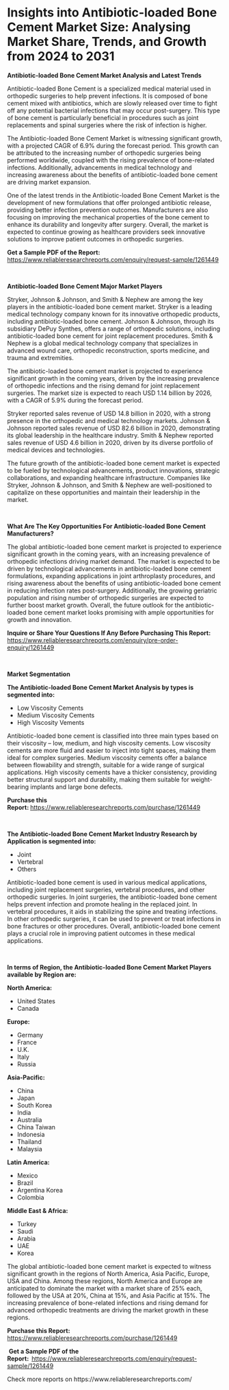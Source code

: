 <p><h1>Insights into Antibiotic-loaded Bone Cement Market Size: Analysing Market Share, Trends, and Growth from 2024 to 2031</h1></p><p><strong>Antibiotic-loaded Bone Cement Market Analysis and Latest Trends</strong></p>
<p><p>Antibiotic-loaded Bone Cement is a specialized medical material used in orthopedic surgeries to help prevent infections. It is composed of bone cement mixed with antibiotics, which are slowly released over time to fight off any potential bacterial infections that may occur post-surgery. This type of bone cement is particularly beneficial in procedures such as joint replacements and spinal surgeries where the risk of infection is higher.</p><p>The Antibiotic-loaded Bone Cement Market is witnessing significant growth, with a projected CAGR of 6.9% during the forecast period. This growth can be attributed to the increasing number of orthopedic surgeries being performed worldwide, coupled with the rising prevalence of bone-related infections. Additionally, advancements in medical technology and increasing awareness about the benefits of antibiotic-loaded bone cement are driving market expansion.</p><p>One of the latest trends in the Antibiotic-loaded Bone Cement Market is the development of new formulations that offer prolonged antibiotic release, providing better infection prevention outcomes. Manufacturers are also focusing on improving the mechanical properties of the bone cement to enhance its durability and longevity after surgery. Overall, the market is expected to continue growing as healthcare providers seek innovative solutions to improve patient outcomes in orthopedic surgeries.</p></p>
<p><strong>Get a Sample PDF of the Report:&nbsp;</strong> <a href="https://www.reliableresearchreports.com/enquiry/request-sample/1261449">https://www.reliableresearchreports.com/enquiry/request-sample/1261449</a></p>
<p>&nbsp;</p>
<p><strong>Antibiotic-loaded Bone Cement Major Market Players</strong></p>
<p><p>Stryker, Johnson & Johnson, and Smith & Nephew are among the key players in the antibiotic-loaded bone cement market. Stryker is a leading medical technology company known for its innovative orthopedic products, including antibiotic-loaded bone cement. Johnson & Johnson, through its subsidiary DePuy Synthes, offers a range of orthopedic solutions, including antibiotic-loaded bone cement for joint replacement procedures. Smith & Nephew is a global medical technology company that specializes in advanced wound care, orthopedic reconstruction, sports medicine, and trauma and extremities.</p><p>The antibiotic-loaded bone cement market is projected to experience significant growth in the coming years, driven by the increasing prevalence of orthopedic infections and the rising demand for joint replacement surgeries. The market size is expected to reach USD 1.14 billion by 2026, with a CAGR of 5.9% during the forecast period.</p><p>Stryker reported sales revenue of USD 14.8 billion in 2020, with a strong presence in the orthopedic and medical technology markets. Johnson & Johnson reported sales revenue of USD 82.6 billion in 2020, demonstrating its global leadership in the healthcare industry. Smith & Nephew reported sales revenue of USD 4.6 billion in 2020, driven by its diverse portfolio of medical devices and technologies.</p><p>The future growth of the antibiotic-loaded bone cement market is expected to be fueled by technological advancements, product innovations, strategic collaborations, and expanding healthcare infrastructure. Companies like Stryker, Johnson & Johnson, and Smith & Nephew are well-positioned to capitalize on these opportunities and maintain their leadership in the market.</p></p>
<p>&nbsp;</p>
<p><strong>What Are The Key Opportunities For Antibiotic-loaded Bone Cement Manufacturers?</strong></p>
<p><p>The global antibiotic-loaded bone cement market is projected to experience significant growth in the coming years, with an increasing prevalence of orthopedic infections driving market demand. The market is expected to be driven by technological advancements in antibiotic-loaded bone cement formulations, expanding applications in joint arthroplasty procedures, and rising awareness about the benefits of using antibiotic-loaded bone cement in reducing infection rates post-surgery. Additionally, the growing geriatric population and rising number of orthopedic surgeries are expected to further boost market growth. Overall, the future outlook for the antibiotic-loaded bone cement market looks promising with ample opportunities for growth and innovation.</p></p>
<p><strong>Inquire or Share Your Questions If Any Before Purchasing This Report:</strong> <a href="https://www.reliableresearchreports.com/enquiry/pre-order-enquiry/1261449">https://www.reliableresearchreports.com/enquiry/pre-order-enquiry/1261449</a></p>
<p>&nbsp;</p>
<p><strong>Market Segmentation</strong></p>
<p><strong>The Antibiotic-loaded Bone Cement Market Analysis by types is segmented into:</strong></p>
<p><ul><li>Low Viscosity Cements</li><li>Medium Viscosity Cements</li><li>High Viscosity Vements</li></ul></p>
<p><p>Antibiotic-loaded bone cement is classified into three main types based on their viscosity – low, medium, and high viscosity cements. Low viscosity cements are more fluid and easier to inject into tight spaces, making them ideal for complex surgeries. Medium viscosity cements offer a balance between flowability and strength, suitable for a wide range of surgical applications. High viscosity cements have a thicker consistency, providing better structural support and durability, making them suitable for weight-bearing implants and large bone defects.</p></p>
<p><strong>Purchase this Report:&nbsp;</strong><a href="https://www.reliableresearchreports.com/purchase/1261449">https://www.reliableresearchreports.com/purchase/1261449</a></p>
<p>&nbsp;</p>
<p><strong>The Antibiotic-loaded Bone Cement Market Industry Research by Application is segmented into:</strong></p>
<p><ul><li>Joint</li><li>Vertebral</li><li>Others</li></ul></p>
<p><p>Antibiotic-loaded bone cement is used in various medical applications, including joint replacement surgeries, vertebral procedures, and other orthopedic surgeries. In joint surgeries, the antibiotic-loaded bone cement helps prevent infection and promote healing in the replaced joint. In vertebral procedures, it aids in stabilizing the spine and treating infections. In other orthopedic surgeries, it can be used to prevent or treat infections in bone fractures or other procedures. Overall, antibiotic-loaded bone cement plays a crucial role in improving patient outcomes in these medical applications.</p></p>
<p>&nbsp;</p>
<p><strong>In terms of Region, the Antibiotic-loaded Bone Cement Market Players available by Region are:</strong></p>
<p>
    <p> <strong> North America: </strong>
        <ul>
            <li>United States</li>
            <li>Canada</li>
        </ul>
        </p> 
    <p> <strong> Europe: </strong>
        <ul>
            <li>Germany</li>
            <li>France</li>
            <li>U.K.</li>
            <li>Italy</li>
            <li>Russia</li>
        </ul>
        </p> 
    <p> <strong> Asia-Pacific: </strong>
        <ul>
            <li>China</li>
            <li>Japan</li>
            <li>South Korea</li>
            <li>India</li>
            <li>Australia</li>
            <li>China Taiwan</li>
            <li>Indonesia</li>
            <li>Thailand</li>
            <li>Malaysia</li>
        </ul>
        </p> 
    <p> <strong> Latin America: </strong>
        <ul>
            <li>Mexico</li>
            <li>Brazil</li>
            <li>Argentina Korea</li>
            <li>Colombia</li>
        </ul>
        </p> 
    <p> <strong> Middle East & Africa: </strong>
        <ul>
            <li>Turkey</li>
            <li>Saudi</li>
            <li>Arabia</li>
            <li>UAE</li>
            <li>Korea</li>
        </ul>
    </p>
    </p>
<p><p>The global antibiotic-loaded bone cement market is expected to witness significant growth in the regions of North America, Asia Pacific, Europe, USA and China. Among these regions, North America and Europe are anticipated to dominate the market with a market share of 25% each, followed by the USA at 20%, China at 15%, and Asia Pacific at 15%. The increasing prevalence of bone-related infections and rising demand for advanced orthopedic treatments are driving the market growth in these regions.</p></p>
<p><strong>Purchase this Report: </strong><a href="https://www.reliableresearchreports.com/purchase/1261449">https://www.reliableresearchreports.com/purchase/1261449</a></p>
<p>&nbsp;<strong>Get a Sample PDF of the Report:&nbsp;&nbsp;</strong><a href="https://www.reliableresearchreports.com/enquiry/request-sample/1261449">https://www.reliableresearchreports.com/enquiry/request-sample/1261449</a></p>
<p><strong></strong></p>
<p>Check more reports on https://www.reliableresearchreports.com/</p>